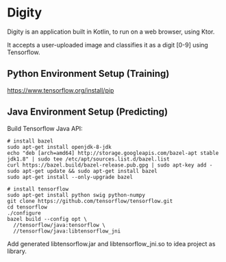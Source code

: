 # Digity

Digity is an application built in Kotlin, to run on a web browser, using Ktor.

It accepts a user-uploaded image and classifies it as a digit [0-9] using Tensorflow.

## Python Environment Setup (Training)
https://www.tensorflow.org/install/pip


## Java Environment Setup (Predicting)

Build Tensorflow Java API:

    # install bazel
    sudo apt-get install openjdk-8-jdk
    echo "deb [arch=amd64] http://storage.googleapis.com/bazel-apt stable jdk1.8" | sudo tee /etc/apt/sources.list.d/bazel.list
    curl https://bazel.build/bazel-release.pub.gpg | sudo apt-key add -
    sudo apt-get update && sudo apt-get install bazel
    sudo apt-get install --only-upgrade bazel
    
    # install tensorflow
    sudo apt-get install python swig python-numpy
    git clone https://github.com/tensorflow/tensorflow.git
    cd tensorflow
    ./configure
    bazel build --config opt \
      //tensorflow/java:tensorflow \
      //tensorflow/java:libtensorflow_jni

Add generated libtensorflow.jar and libtensorflow_jni.so to idea project as library.
